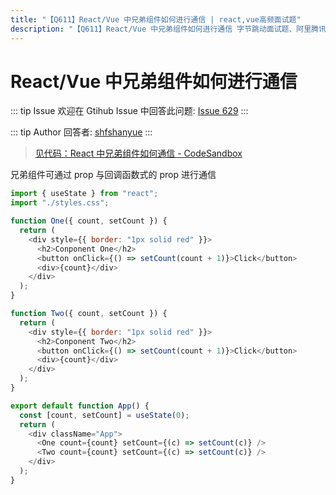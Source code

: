 ```yaml
---
title: "【Q611】React/Vue 中兄弟组件如何进行通信 | react,vue高频面试题"
description: "【Q611】React/Vue 中兄弟组件如何进行通信 字节跳动面试题、阿里腾讯面试题、美团小米面试题。"
---
```


# React/Vue 中兄弟组件如何进行通信

::: tip Issue
欢迎在 Gtihub Issue 中回答此问题: [Issue 629](https://github.com/shfshanyue/Daily-Question/issues/629)
:::

::: tip Author
回答者: [shfshanyue](https://github.com/shfshanyue)
:::

> [见代码：React 中兄弟组件如何通信 - CodeSandbox](https://codesandbox.io/s/react-xiongdizujiantongxin-f2jf6)

兄弟组件可通过 prop 与回调函数式的 prop 进行通信

```js
import { useState } from "react";
import "./styles.css";

function One({ count, setCount }) {
  return (
    <div style={{ border: "1px solid red" }}>
      <h2>Conponent One</h2>
      <button onClick={() => setCount(count + 1)}>Click</button>
      <div>{count}</div>
    </div>
  );
}

function Two({ count, setCount }) {
  return (
    <div style={{ border: "1px solid red" }}>
      <h2>Conponent Two</h2>
      <button onClick={() => setCount(count + 1)}>Click</button>
      <div>{count}</div>
    </div>
  );
}

export default function App() {
  const [count, setCount] = useState(0);
  return (
    <div className="App">
      <One count={count} setCount={(c) => setCount(c)} />
      <Two count={count} setCount={(c) => setCount(c)} />
    </div>
  );
}
```
